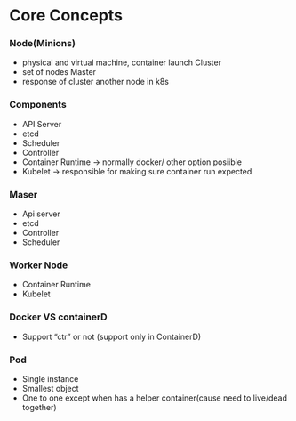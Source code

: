 # Core Concepts


### Node(Minions)
- physical and virtual machine, container launch
Cluster
- set of nodes
Master
- response of cluster another node in k8s

### Components
- API Server
- etcd
- Scheduler
- Controller
- Container Runtime -> normally docker/ other option posiible
- Kubelet -> responsible for making sure container run expected

### Maser
- Api server
- etcd
- Controller
- Scheduler

### Worker Node
- Container Runtime
- Kubelet 

### Docker VS containerD
- Support “ctr” or not (support only in ContainerD)

### Pod
- Single instance
- Smallest object 
- One to one except when has a helper container(cause need to live/dead together)





